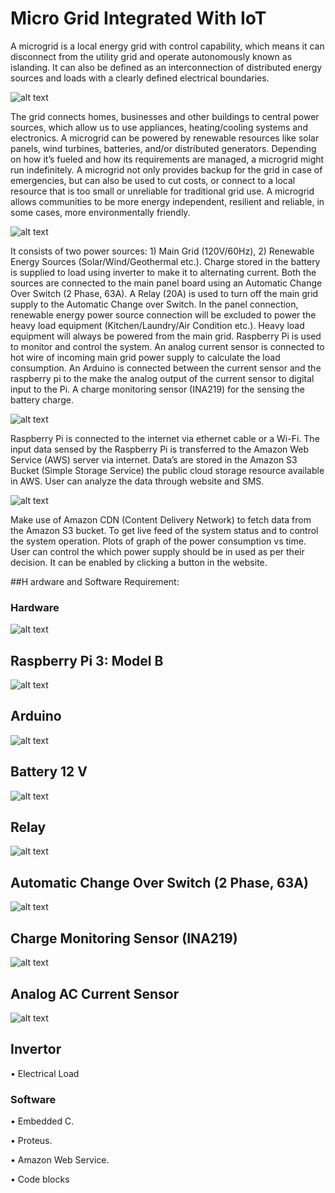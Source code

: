 # Micro Grid Integrated With IoT

A microgrid is a local energy grid with control capability, which means it can disconnect from the utility grid and operate autonomously known as islanding. It can also be defined as an interconnection of distributed energy sources and loads with a clearly defined electrical boundaries. 

![alt text](https://raw.githubusercontent.com/jibinp/Micro-Grid-Integrated-with-IOT/master/Pics/001.JPG) 

The grid connects homes, businesses and other buildings to central power sources, which allow us to use appliances, heating/cooling systems and electronics. A microgrid can be powered by renewable resources like solar panels, wind turbines, batteries, and/or distributed generators. Depending on how it’s fueled and how its requirements are managed, a microgrid might run indefinitely. A microgrid not only provides backup for the grid in case of emergencies, but can also be used to cut costs, or connect to a local
resource that is too small or unreliable for traditional grid use. A microgrid allows communities to be more energy independent, resilient and reliable, in some cases, more environmentally friendly.


![alt text](https://raw.githubusercontent.com/jibinp/Micro-Grid-Integrated-with-IOT/master/Pics/002.JPG)


It consists of two power sources: 1) Main Grid (120V/60Hz), 2) Renewable Energy Sources (Solar/Wind/Geothermal etc.). Charge stored in the battery is supplied to load using inverter to make it to alternating current. Both the sources are connected to the main panel board using an Automatic Change Over Switch (2 Phase, 63A). A Relay (20A) is used to turn off the main grid supply to the  Automatic Change over Switch. In the panel connection, renewable energy power source connection will be excluded to power the heavy load equipment (Kitchen/Laundry/Air Condition etc.). Heavy load equipment will always be powered from the main grid. Raspberry Pi is used to monitor and control the system. An analog current sensor is connected to hot wire of incoming main grid power supply to calculate the load consumption. An Arduino is connected between the current sensor and the raspberry pi to the make the analog output of the current sensor to digital input to the Pi. A charge monitoring sensor (INA219) for the sensing the battery charge.


![alt text](https://raw.githubusercontent.com/jibinp/Micro-Grid-Integrated-with-IOT/master/Pics/BlockDiagram.jpg)
 

Raspberry Pi is connected to the internet via ethernet cable or a Wi-Fi. The input data sensed by the Raspberry Pi is transferred to the Amazon Web Service (AWS) server via internet. Data’s are stored in the Amazon S3 Bucket (Simple Storage Service) the public cloud storage resource available in AWS. User can analyze the data through website and SMS.

![alt text](https://raw.githubusercontent.com/jibinp/Micro-Grid-Integrated-with-IOT/master/Pics/CircuitDiagram.jpg)

Make use of Amazon CDN (Content Delivery Network) to fetch data from the Amazon S3 bucket. To get live feed of the system status and to control the system operation. Plots of graph of the power consumption vs time. User can control the which power supply should be in used as per their decision. It can be enabled by clicking a button in the website.

##H ardware and Software Requirement:

### Hardware

![alt text](https://raw.githubusercontent.com/jibinp/Micro-Grid-Integrated-with-IOT/master/Pics/RaspberryPi.jpg)

## Raspberry Pi 3: Model B

![alt text](https://raw.githubusercontent.com/jibinp/Micro-Grid-Integrated-with-IOT/master/Pics/Arduino.jpg)

## Arduino

![alt text](https://raw.githubusercontent.com/jibinp/Micro-Grid-Integrated-with-IOT/master/Pics/Battery.jpg)

## Battery 12 V

![alt text](https://raw.githubusercontent.com/jibinp/Micro-Grid-Integrated-with-IOT/master/Pics/Relay.png)

## Relay

![alt text](https://raw.githubusercontent.com/jibinp/Micro-Grid-Integrated-with-IOT/master/Pics/ACS.jpg)

## Automatic Change Over Switch (2 Phase, 63A)

![alt text](https://raw.githubusercontent.com/jibinp/Micro-Grid-Integrated-with-IOT/master/Pics/vltSensor.jpg)

## Charge Monitoring Sensor (INA219)

![alt text](https://raw.githubusercontent.com/jibinp/Micro-Grid-Integrated-with-IOT/master/Pics/CurrentSensor.png)

## Analog AC Current Sensor

![alt text](https://raw.githubusercontent.com/jibinp/Micro-Grid-Integrated-with-IOT/master/Pics/Invertor.jpg)

## Invertor

• Electrical Load

### Software
• Embedded C.

• Proteus.

• Amazon Web Service.

• Code blocks

